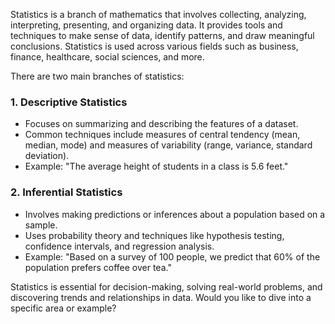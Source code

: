 Statistics is a branch of mathematics that involves collecting, analyzing, interpreting, presenting, and organizing data. It provides tools and techniques to make sense of data, identify patterns, and draw meaningful conclusions. Statistics is used across various fields such as business, finance, healthcare, social sciences, and more.

There are two main branches of statistics:

### 1. **Descriptive Statistics**  
   - Focuses on summarizing and describing the features of a dataset.  
   - Common techniques include measures of central tendency (mean, median, mode) and measures of variability (range, variance, standard deviation).  
   - Example: "The average height of students in a class is 5.6 feet."

### 2. **Inferential Statistics**  
   - Involves making predictions or inferences about a population based on a sample.  
   - Uses probability theory and techniques like hypothesis testing, confidence intervals, and regression analysis.  
   - Example: "Based on a survey of 100 people, we predict that 60% of the population prefers coffee over tea."

Statistics is essential for decision-making, solving real-world problems, and discovering trends and relationships in data. Would you like to dive into a specific area or example?